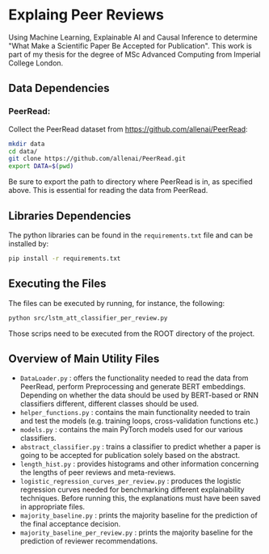 # Explaing Peer Reviews

Using Machine Learning, Explainable AI and Causal Inference to determine "What Make a Scientific Paper Be Accepted for Publication". This work is part of my thesis for the degree of MSc Advanced Computing from Imperial College London.

## Data Dependencies

### PeerRead:

Collect the PeerRead dataset from https://github.com/allenai/PeerRead:  

```bash
mkdir data
cd data/
git clone https://github.com/allenai/PeerRead.git
export DATA=$(pwd)
```

Be sure to export the path to directory where PeerRead is in, as specified above. This is essential
for reading the data from PeerRead.

<!-- ### Embeddings

To save the embeddings to a file sun the following:
```bash
python src/DataLoader.py right mid
```

This will produce both the embeddings when truncating
the end of the review as well as the middle. 
This file must be executed from the root of the project. -->


## Libraries Dependencies

The python libraries can be found in the `requirements.txt` file 
and can be installed by:

```bash
pip install -r requirements.txt
```

## Executing the Files

The files can be executed by running, for instance, 
the following:

```bash
python src/lstm_att_classifier_per_review.py
```
Those scrips need to be executed from the ROOT directory of 
the project.

## Overview of Main Utility Files

- `DataLoader.py` : offers the functionality needed to read the data from PeerRead,
perform Preprocessing and generate BERT embeddings. Depending on whether the data
should be used by BERT-based or RNN classifiers different, different classes should
be used.
- `helper_functions.py` : contains the main functionality needed to train and test 
the models (e.g. training loops, cross-validation functions etc.)
- `models.py` : contains the main PyTorch models used for our various classifiers.
- `abstract_classifier.py` : trains a classifier to predict whether a paper
is going to be accepted for publication solely based on the abstract.
- `length_hist.py` : provides histograms and other information concerning the
lengths of peer reviews and meta-reviews.
- `logistic_regression_curves_per_review.py` : produces the logistic regression
curves needed for benchmarking different explainability techniques. Before running
this, the explanations must have been saved in appropriate files.
- `majority_baseline.py` : prints the majority baseline for the prediction
of the final acceptance decision.
- `majority_baseline_per_review.py` : prints the majority baseline for the prediction
of reviewer recommendations.

<!-- # Get Features from PeerRead

Run on Python:

```Python
import nltk
nltk.download('punkt')
```

Run on bash:

```bash
cd $DATA/PeerRead/code/accept_classify/
./run_featurize_classify.sh
```

Run in order to produce grammatical errors:
    
```
from DataLoader import DataLoader
d = DataLoader('cpu')
d.read_labels().shape
feat = d.read_handcrafted_features()
perr, aerr, pwor, awor = d.read_errors()

``` -->